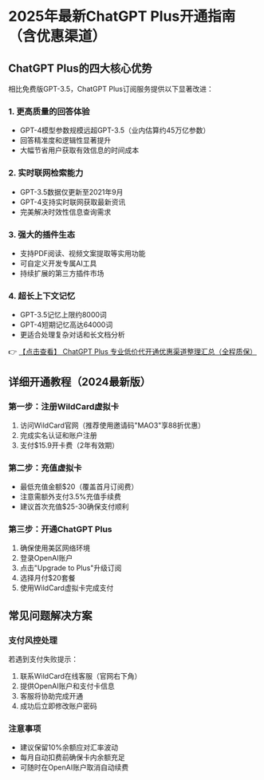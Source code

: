 # 2025年最新ChatGPT Plus开通指南（含优惠渠道）

## ChatGPT Plus的四大核心优势

相比免费版GPT-3.5，ChatGPT Plus订阅服务提供以下显著改进：

### 1. 更高质量的回答体验
- GPT-4模型参数规模远超GPT-3.5（业内估算约45万亿参数）
- 回答精准度和逻辑性显著提升
- 大幅节省用户获取有效信息的时间成本

### 2. 实时联网检索能力
- GPT-3.5数据仅更新至2021年9月
- GPT-4支持实时联网获取最新资讯
- 完美解决时效性信息查询需求

### 3. 强大的插件生态
- 支持PDF阅读、视频文案提取等实用功能
- 可自定义开发专属AI工具
- 持续扩展的第三方插件市场

### 4. 超长上下文记忆
- GPT-3.5记忆上限约8000词
- GPT-4短期记忆高达64000词
- 更适合处理复杂对话和长文档分析

👉 [【点击查看】 ChatGPT Plus 专业低价代开通优惠渠道整理汇总（全程质保）](https://bit.ly/DaiKai)

## 详细开通教程（2024最新版）

### 第一步：注册WildCard虚拟卡
1. 访问WildCard官网（推荐使用邀请码"MAO3"享88折优惠）
2. 完成实名认证和账户注册
3. 支付$15.9开卡费（2年有效期）

### 第二步：充值虚拟卡
- 最低充值金额$20（覆盖首月订阅费）
- 注意需额外支付3.5%充值手续费
- 建议首次充值$25-30确保支付顺利

### 第三步：开通ChatGPT Plus
1. 确保使用美区网络环境
2. 登录OpenAI账户
3. 点击"Upgrade to Plus"升级订阅
4. 选择月付$20套餐
5. 使用WildCard虚拟卡完成支付

## 常见问题解决方案

### 支付风控处理
若遇到支付失败提示：
1. 联系WildCard在线客服（官网右下角）
2. 提供OpenAI账户和支付卡信息
3. 客服将协助完成开通
4. 成功后立即修改账户密码

### 注意事项
- 建议保留10%余额应对汇率波动
- 每月自动扣费前确保卡内余额充足
- 可随时在OpenAI账户取消自动续费